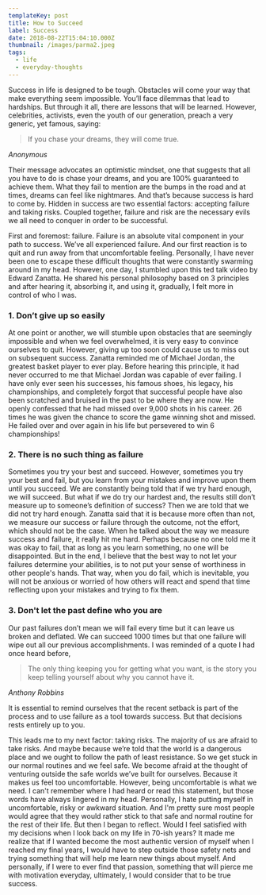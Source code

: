 ```yaml
---
templateKey: post
title: How to Succeed
label: Success
date: 2018-08-22T15:04:10.000Z
thumbnail: /images/parma2.jpeg
tags:
  - life
  - everyday-thoughts
---
```

Success in life is designed to be tough. Obstacles will come your way that make everything seem impossible. You’ll face dilemmas that lead to hardships. But through it all, there are lessons that will be learned. However, celebrities, activists, even the youth of our generation, preach a very generic, yet famous, saying: 

> If you chase your dreams, they will come true.

<cite>Anonymous</cite>

Their message advocates an optimistic mindset, one that suggests that all you have to do is chase your dreams, and you are 100% guaranteed to achieve them. What they fail to mention are the bumps in the road and at times, dreams can feel like nightmares. And that’s because success is hard to come by. Hidden in success are two essential factors: accepting failure and taking risks. Coupled together, failure and risk are the necessary evils we all need to conquer in order to be successful.

First and foremost: failure. Failure is an absolute vital component in your path to success. We’ve all experienced failure. And our first reaction is to quit and run away from that uncomfortable feeling. Personally, I have never been one to escape these difficult thoughts that were constantly swarming around in my head. However, one day, I stumbled upon this ted talk video by Edward Zanatta. He shared his personal philosophy based on 3 principles and after hearing it, absorbing it, and using it, gradually, I felt more in control of who I was. 

### **1. Don’t give up so easily**

At one point or another, we will stumble upon obstacles that are seemingly impossible and when we feel overwhelmed, it is very easy to convince ourselves to quit. However, giving up too soon could cause us to miss out on subsequent success. Zanatta reminded me of Michael Jordan, the greatest basket player to ever play. Before hearing this principle, it had never occurred to me that Michael Jordan was capable of ever failing. I have only ever seen his successes, his famous shoes, his legacy, his championships, and completely forgot that successful people have also been scratched and bruised in the past to be where they are now. He openly confessed that he had missed over 9,000 shots in his career. 26 times he was given the chance to score the game winning shot and missed. He failed over and over again in his life but persevered to win 6 championships! 

### **2. There is no such thing as failure**

 Sometimes you try your best and succeed. However, sometimes you try your best and fail, but you learn from your mistakes and improve upon them until you succeed. We are constantly being told that if we try hard enough, we will succeed. But what if we do try our hardest and, the results still don’t measure up to someone’s definition of success? Then we are told that we did not try hard enough. Zanatta said that it is because more often than not, we measure our success or failure through the outcome, not the effort, which should not be the case. When he talked about the way we measure success and failure, it really hit me hard. Perhaps because no one told me it was okay to fail, that as long as you learn something, no one will be disappointed. But in the end, I believe that the best way to not let your failures determine your abilities, is to not put your sense of worthiness in other people's hands. That way, when you do fail, which is inevitable, you will not be anxious or worried of how others will react and spend that time reflecting upon your mistakes and trying to fix them. 

### **3. Don't let the past define who you are**

Our past failures don’t mean we will fail every time but it can leave us broken and deflated. We can succeed 1000 times but that one failure will wipe out all our previous accomplishments. I was reminded of a quote I had once heard before, 

> The only thing keeping you for getting what you want, is the story you keep telling yourself about why you cannot have it.

<cite>Anthony Robbins</cite>

It is essential to remind ourselves that the recent setback is part of the process and to use failure as a tool towards success. But that decisions rests entirely up to you. 

This leads me to my next factor: taking risks. The majority of us are afraid to take risks. And maybe because we’re told that the world is a dangerous place and we ought to follow the path of least resistance. So we get stuck in our normal routines and we feel safe. We become afraid at the thought of venturing outside the safe worlds we’ve built for ourselves. Because it makes us feel too uncomfortable. However, being uncomfortable is what we need.  I can't remember where I had heard or read this statement, but those words have always lingered in my head. Personally, I hate putting myself in uncomfortable, risky or awkward situation. And I'm pretty sure most people would agree that they would rather stick to that safe and normal routine for the rest of their life. But then I began to reflect. Would I feel satisfied with my decisions when I look back on my life in 70-ish years? It made me realize that if I wanted become the most authentic version of myself when I reached my final years, I would have to step outside those safety nets and trying something that will help me learn new things about myself. And personally, if I were to ever find that passion, something that will pierce me with motivation everyday, ultimately, I would consider that to be true success.
